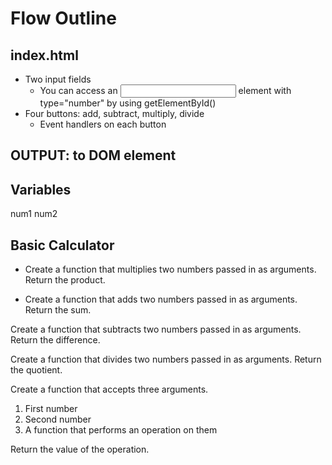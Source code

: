 # Flow Outline

## index.html
- Two input fields
	- You can access an <input> element with type="number" by using getElementById()
- Four buttons: add, subtract, multiply, divide
	- Event handlers on each button

## OUTPUT: to DOM element


## Variables
num1
num2




## Basic Calculator

 - Create a function that multiplies two numbers
  passed in as arguments. Return the product.
 

 - Create a function that adds two numbers
  passed in as arguments. Return the sum.

Create a function that subtracts two numbers
passed in as arguments. Return the difference.

Create a function that divides two numbers
passed in as arguments. Return the quotient.

Create a function that accepts three arguments.
1. First number
2. Second number
3. A function that performs an operation on them

Return the value of the operation.
 